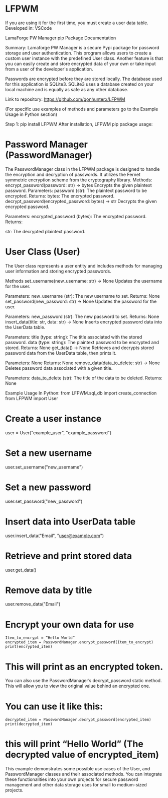 # LFPWM

If you are using it for the first time, you must create a user data table.
Developed in: VSCode

LamaForge PW Manager pip Package Documentation

Summary:
Lamaforge PW Manager is a secure Pypi package for password storage and user authentication. 
This program allows users to create a custom user instance with the predefined User class.
Another feature is that you can easily create and store encrypted data of your own or take input from a user 
of the developer's application. 

Passwords are encrypted before they are stored locally. The database used for this application is SQLite3. 
SQLite3 uses a database created on your local machine and is equally as safe as any other database. 

Link to repository:  https://github.com/gonhunterx/LFPWM

(For specific use examples of methods and parameters
go to the Example Usage in Python section)

Step 1: pip install LFPWM
After installation,
LFPWM pip package usage:

# Password Manager (PasswordManager)
The PasswordManager class in the LFPWM package is designed to handle the encryption and decryption of passwords. It utilizes the Fernet symmetric encryption scheme from the cryptography library.
Methods:
encrypt_password(password: str) -> bytes
Encrypts the given plaintext password.
Parameters:
password (str): The plaintext password to be encrypted.
Returns:
bytes: The encrypted password.
decrypt_password(encrypted_password: bytes) -> str
Decrypts the given encrypted password.

Parameters:
encrypted_password (bytes): The encrypted password.
Returns:

str: The decrypted plaintext password.
# User Class (User)
The User class represents a user entity and includes methods for managing user information and storing encrypted passwords.

Methods
set_username(new_username: str) -> None
Updates the username for the user.

Parameters:
new_username (str): The new username to set.
Returns:
None
set_password(new_password: str) -> None
Updates the password for the user.

Parameters:
new_password (str): The new password to set.
Returns:
None
insert_data(title: str, data: str) -> None
Inserts encrypted password data into the UserData table.

Parameters:
title (type: string): The title associated with the stored password.
data (type: string): The plaintext password to be encrypted and stored.
Returns:
None
get_data() -> None
Retrieves and decrypts stored password data from the UserData table, then prints it.

Parameters:
None
Returns:
None
remove_data(data_to_delete: str) -> None
Deletes password data associated with a given title.

Parameters:
data_to_delete (str): The title of the data to be deleted.
Returns:
None


Example Usage
In Python: 
from LFPWM.sql_db import create_connection
from LFPWM import User

# Create a user instance
user = User("example_user", "example_password")

# Set a new username
user.set_username("new_username")

# Set a new password
user.set_password("new_password")

# Insert data into UserData table
user.insert_data("Email", "user@example.com")

# Retrieve and print stored data
user.get_data()

# Remove data by title
user.remove_data("Email")

# Encrypt your own data for use 
```
Item_to_encrypt = “Hello World”
encrypted_item = PasswordManager.encrypt_password(Item_to_encrypt)
print(encrypted_item) 
```
# This will print as an encrypted token. 
You can also use the PasswordManager’s decrypt_password static method. This will allow you to view the original value behind an encrypted one. 
# You can use it like this: 
```
decrypted_item = PasswordManager.decrypt_password(encrypted_item)
print(decrypted_item)
```
# this will print “Hello World” (The decrypted value of encrypted_item)

This example demonstrates some possible use cases of the User, and PasswordManager classes and their associated methods. 
You can integrate these functionalities into your own projects for secure password management and other data storage uses for small to medium-sized projects. 



